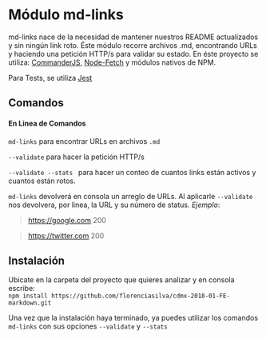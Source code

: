 # Módulo md-links

md-links nace de la necesidad de mantener nuestros README actualizados y sin ningún link roto.
Éste módulo recorre archivos .md, encontrando URLs y haciendo una petición HTTP/s para validar su estado. 
En éste proyecto se utiliza: [CommanderJS](https://github.com/tj/commander.js/), [Node-Fetch](https://github.com/bitinn/node-fetch) y módulos nativos de NPM. 

Para Tests, se utiliza [Jest](https://jestjs.io/)

## Comandos

#### En Linea de Comandos
``` md-links ``` para encontrar URLs en archivos ```.md```

```--validate``` para hacer la petición HTTP/s

```--validate --stats ``` para hacer un conteo de cuantos links están activos y cuantos están rotos.

```md-links``` devolverá en consola un arreglo de URLs. Al aplicarle ```--validate``` nos devolvera, por linea, la URL y su número de status. *Ejemplo*:

> https://google.com 200

> https://twitter.com 200


## Instalación

Ubicate en la carpeta del proyecto que quieres analizar y en consola escribe:  
```npm install https://github.com/florenciasilva/cdmx-2018-01-FE-markdown.git ```

Una vez que la instalación haya terminado, ya puedes utilizar los comandos ```md-links``` con sus opciones ```--validate``` y ```--stats```

